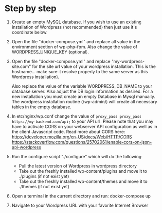 # Step by step

1. Create an empty MySQL database. If you wish to use an existing 
   installation of Wordpress (not recommended) then just use it's 
   coordinate below.
2. Open the file "docker-compose.yml" and replace all value in 
   the environment section of wp-php-fpm. Also change the value 
   of WORDPRESS_UNIQUE_KEY (optional).
3. Open the file "docker-compose.yml" and replace 
   "my-wordpress-site.com" for 
   the site url value of your wordpress installation. This is the 
   hostname... make sure it resolve properly to the same server 
   as this Wordpress installation). 

   Also replace the value of the variable WORDPRESS_DB_NAME to your 
   database server. Also adjust the DB login information as desired. 
   For a new installation you must create an empty Database in Mysql 
   manually. The wordpress installation routine (/wp-admin/) will 
   create all necessary tables in the empty database.

4. In etc/nginx/wp.conf change the value of 
   `proxy_pass proxy_pass https://my-backend.com/api;`
   to your API url. Please note that you may have to activate CORS 
   on your webserver API configuration as well as in the client 
   Javascript code. Read more about CORS here: 
   https://developer.mozilla.org/en-US/docs/Web/HTTP/CORS
   https://stackoverflow.com/questions/25702061/enable-cors-on-json-api-wordpress
5. Run the configure script "./configure" which will do the following: 
    - Pull the latest version of Wordpress in wordpress directory
    - Take out the freshly installed wp-content/plugins and move it to ./plugins 
      (if not exist yet)
    - Take out the freshly installed wp-content/themes and move it to ./themes
      (if not exist yet)
6. Open a terminal in the current directory and run: docker-compose up
7. Navigate to your Wordpress URL with your favorite Internet Browser


